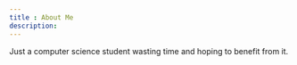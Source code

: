 ```yaml
---
title : About Me
description:
---
```


Just a computer science student wasting time and hoping to benefit from it.
